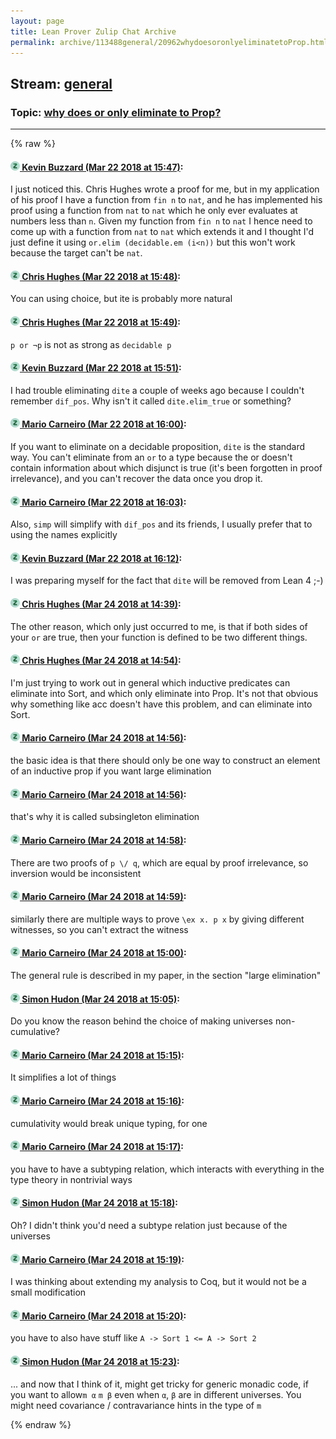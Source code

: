 ```yaml
---
layout: page
title: Lean Prover Zulip Chat Archive 
permalink: archive/113488general/20962whydoesoronlyeliminatetoProp.html
---
```


## Stream: [general](index.html)
### Topic: [why does or only eliminate to Prop?](20962whydoesoronlyeliminatetoProp.html)

---


{% raw %}
#### [![Click to go to Zulip](../../assets/img/zulip2.png) Kevin Buzzard (Mar 22 2018 at 15:47)](https://leanprover.zulipchat.com/#narrow/stream/113488-general/topic/why%20does%20or%20only%20eliminate%20to%20Prop%3F/near/124063589):
I just noticed this. Chris Hughes wrote a proof for me, but in my application of his proof I have a function from `fin n` to `nat`, and he has implemented his proof using a function from `nat` to `nat` which he only ever evaluates at numbers less than `n`. Given my function from `fin n` to `nat` I hence need to come up with a function from `nat` to `nat` which extends it and I thought I'd just define it using `or.elim (decidable.em (i<n))` but this won't work because the target can't be `nat`.

#### [![Click to go to Zulip](../../assets/img/zulip2.png) Chris Hughes (Mar 22 2018 at 15:48)](https://leanprover.zulipchat.com/#narrow/stream/113488-general/topic/why%20does%20or%20only%20eliminate%20to%20Prop%3F/near/124063639):
You can using choice, but ite is probably more natural

#### [![Click to go to Zulip](../../assets/img/zulip2.png) Chris Hughes (Mar 22 2018 at 15:49)](https://leanprover.zulipchat.com/#narrow/stream/113488-general/topic/why%20does%20or%20only%20eliminate%20to%20Prop%3F/near/124063654):
`p or ¬p` is not as strong as `decidable p`

#### [![Click to go to Zulip](../../assets/img/zulip2.png) Kevin Buzzard (Mar 22 2018 at 15:51)](https://leanprover.zulipchat.com/#narrow/stream/113488-general/topic/why%20does%20or%20only%20eliminate%20to%20Prop%3F/near/124063729):
I had trouble eliminating `dite` a couple of weeks ago because I couldn't remember `dif_pos`. Why isn't it called `dite.elim_true` or something?

#### [![Click to go to Zulip](../../assets/img/zulip2.png) Mario Carneiro (Mar 22 2018 at 16:00)](https://leanprover.zulipchat.com/#narrow/stream/113488-general/topic/why%20does%20or%20only%20eliminate%20to%20Prop%3F/near/124064130):
If you want to eliminate on a decidable proposition, `dite` is the standard way. You can't eliminate from an `or` to a type because the or doesn't contain information about which disjunct is true (it's been forgotten in proof irrelevance), and you can't recover the data once you drop it.

#### [![Click to go to Zulip](../../assets/img/zulip2.png) Mario Carneiro (Mar 22 2018 at 16:03)](https://leanprover.zulipchat.com/#narrow/stream/113488-general/topic/why%20does%20or%20only%20eliminate%20to%20Prop%3F/near/124064215):
Also, `simp` will simplify with `dif_pos` and its friends, I usually prefer that to using the names explicitly

#### [![Click to go to Zulip](../../assets/img/zulip2.png) Kevin Buzzard (Mar 22 2018 at 16:12)](https://leanprover.zulipchat.com/#narrow/stream/113488-general/topic/why%20does%20or%20only%20eliminate%20to%20Prop%3F/near/124064628):
I was preparing myself for the fact that `dite` will be removed from Lean 4 ;-)

#### [![Click to go to Zulip](../../assets/img/zulip2.png) Chris Hughes (Mar 24 2018 at 14:39)](https://leanprover.zulipchat.com/#narrow/stream/113488-general/topic/why%20does%20or%20only%20eliminate%20to%20Prop%3F/near/124151668):
The other reason, which only just occurred to me, is that if both sides of your `or` are true, then your function is defined to be two different things.

#### [![Click to go to Zulip](../../assets/img/zulip2.png) Chris Hughes (Mar 24 2018 at 14:54)](https://leanprover.zulipchat.com/#narrow/stream/113488-general/topic/why%20does%20or%20only%20eliminate%20to%20Prop%3F/near/124152040):
I'm just trying to work out in general which inductive predicates can eliminate into Sort, and which only eliminate into Prop. It's not that obvious why something like acc doesn't have this problem, and can eliminate into Sort.

#### [![Click to go to Zulip](../../assets/img/zulip2.png) Mario Carneiro (Mar 24 2018 at 14:56)](https://leanprover.zulipchat.com/#narrow/stream/113488-general/topic/why%20does%20or%20only%20eliminate%20to%20Prop%3F/near/124152052):
the basic idea is that there should only be one way to construct an element of an inductive prop if you want large elimination

#### [![Click to go to Zulip](../../assets/img/zulip2.png) Mario Carneiro (Mar 24 2018 at 14:56)](https://leanprover.zulipchat.com/#narrow/stream/113488-general/topic/why%20does%20or%20only%20eliminate%20to%20Prop%3F/near/124152093):
that's why it is called subsingleton elimination

#### [![Click to go to Zulip](../../assets/img/zulip2.png) Mario Carneiro (Mar 24 2018 at 14:58)](https://leanprover.zulipchat.com/#narrow/stream/113488-general/topic/why%20does%20or%20only%20eliminate%20to%20Prop%3F/near/124152142):
There are two proofs of `p \/ q`, which are equal by proof irrelevance, so inversion would be inconsistent

#### [![Click to go to Zulip](../../assets/img/zulip2.png) Mario Carneiro (Mar 24 2018 at 14:59)](https://leanprover.zulipchat.com/#narrow/stream/113488-general/topic/why%20does%20or%20only%20eliminate%20to%20Prop%3F/near/124152150):
similarly there are multiple ways to prove `\ex x. p x` by giving different witnesses, so you can't extract the witness

#### [![Click to go to Zulip](../../assets/img/zulip2.png) Mario Carneiro (Mar 24 2018 at 15:00)](https://leanprover.zulipchat.com/#narrow/stream/113488-general/topic/why%20does%20or%20only%20eliminate%20to%20Prop%3F/near/124152201):
The general rule is described in my paper, in the section "large elimination"

#### [![Click to go to Zulip](../../assets/img/zulip2.png) Simon Hudon (Mar 24 2018 at 15:05)](https://leanprover.zulipchat.com/#narrow/stream/113488-general/topic/why%20does%20or%20only%20eliminate%20to%20Prop%3F/near/124152304):
Do you know the reason behind the choice of making universes non-cumulative?

#### [![Click to go to Zulip](../../assets/img/zulip2.png) Mario Carneiro (Mar 24 2018 at 15:15)](https://leanprover.zulipchat.com/#narrow/stream/113488-general/topic/why%20does%20or%20only%20eliminate%20to%20Prop%3F/near/124152533):
It simplifies a lot of things

#### [![Click to go to Zulip](../../assets/img/zulip2.png) Mario Carneiro (Mar 24 2018 at 15:16)](https://leanprover.zulipchat.com/#narrow/stream/113488-general/topic/why%20does%20or%20only%20eliminate%20to%20Prop%3F/near/124152574):
cumulativity would break unique typing, for one

#### [![Click to go to Zulip](../../assets/img/zulip2.png) Mario Carneiro (Mar 24 2018 at 15:17)](https://leanprover.zulipchat.com/#narrow/stream/113488-general/topic/why%20does%20or%20only%20eliminate%20to%20Prop%3F/near/124152580):
you have to have a subtyping relation, which interacts with everything in the type theory in nontrivial ways

#### [![Click to go to Zulip](../../assets/img/zulip2.png) Simon Hudon (Mar 24 2018 at 15:18)](https://leanprover.zulipchat.com/#narrow/stream/113488-general/topic/why%20does%20or%20only%20eliminate%20to%20Prop%3F/near/124152622):
Oh? I didn't think you'd need a subtype relation just because of the universes

#### [![Click to go to Zulip](../../assets/img/zulip2.png) Mario Carneiro (Mar 24 2018 at 15:19)](https://leanprover.zulipchat.com/#narrow/stream/113488-general/topic/why%20does%20or%20only%20eliminate%20to%20Prop%3F/near/124152623):
I was thinking about extending my analysis to Coq, but it would not be a small modification

#### [![Click to go to Zulip](../../assets/img/zulip2.png) Mario Carneiro (Mar 24 2018 at 15:20)](https://leanprover.zulipchat.com/#narrow/stream/113488-general/topic/why%20does%20or%20only%20eliminate%20to%20Prop%3F/near/124152668):
you have to also have stuff like `A -> Sort 1 <= A -> Sort 2`

#### [![Click to go to Zulip](../../assets/img/zulip2.png) Simon Hudon (Mar 24 2018 at 15:23)](https://leanprover.zulipchat.com/#narrow/stream/113488-general/topic/why%20does%20or%20only%20eliminate%20to%20Prop%3F/near/124152723):
... and now that I think of it, might get tricky for generic monadic code, if you want to allow`m α` `m β` even when `α`, `β` are in different universes. You might need covariance / contravariance hints in the type of `m`


{% endraw %}
